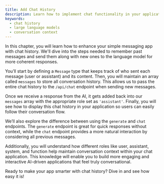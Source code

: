 ```yaml
---
title: Add Chat History
description: Learn how to implement chat functionality in your application by maintaining and sending message history to a language model.
keywords:
  - chat history
  - large language models
  - conversation context
---
```


In this chapter, you will learn how to enhance your simple messaging app with chat history. We'll dive into the steps needed to remember past messages and send them along with new ones to the language model for more coherent responses.

You’ll start by defining a `Message` type that keeps track of who sent each message (user or assistant) and its content. Then, you will maintain an array called `messages` to store all conversation history. This allows us to pass the entire chat history to the `/api/chat` endpoint when sending new messages.

Once we receive a response from the AI, it gets added back into our `messages` array with the appropriate role set as `'assistant'`. Finally, you will see how to display this chat history in your application so users can easily follow their conversation flow.

We’ll also explore the difference between using the `generate` and `chat` endpoints. The `generate` endpoint is great for quick responses without context, while the `chat` endpoint provides a more natural interaction by considering all previous messages.

Additionally, you will understand how different roles like user, assistant, system, and function help maintain conversation context within your chat application. This knowledge will enable you to build more engaging and interactive AI-driven applications that feel truly conversational.

Ready to make your app smarter with chat history? Dive in and see how easy it is!
